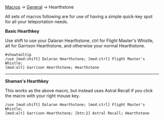 [Macros](https://github.com/Harurebi/HaruMacros) 
-> [General](https://github.com/Harurebi/HaruMacros/tree/master/General) 
-> Hearthstone

All sets of macros following are for use of having a simple quick-key spot for all your teleportation needs.

**Basic Hearthkey**

Use shift to use your Dalaran Hearthstone, ctrl for Flight Master's Whistle, alt for Garrison Hearthstone, and otherwise your normal Hearthstone.
```
#showtooltip
/use [mod:shift] Dalaran Hearthstone; [mod:ctrl] Flight Master's Whistle; 
[mod:alt] Garrison Hearthstone; Hearthstone
```
------
**Shaman's Hearthkey**

This works as the above macro, but instead uses Astral Recall if you click the macro with your right mouse key.
```
/use [mod:shift] Dalaran Hearthstone; [mod:ctrl] Flight Master's Whistle; 
[mod:alt] Garrison Hearthstone; [btn:2] Astral Recall; Hearthstone
```
